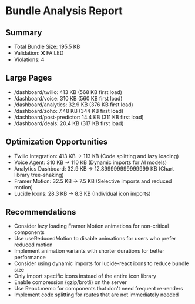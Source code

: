 # Bundle Analysis Report

## Summary
- Total Bundle Size: 195.5 KB
- Validation: ❌ FAILED
- Violations: 4

## Large Pages
- /dashboard/twilio: 413 KB (568 KB first load)
- /dashboard/voice: 310 KB (560 KB first load)
- /dashboard/analytics: 32.9 KB (376 KB first load)
- /dashboard/zoho: 7.48 KB (344 KB first load)
- /dashboard/post-predictor: 14.4 KB (311 KB first load)
- /dashboard/deals: 20.4 KB (317 KB first load)

## Optimization Opportunities
- Twilio Integration: 413 KB → 113 KB (Code splitting and lazy loading)
- Voice Agent: 310 KB → 110 KB (Dynamic imports for AI models)
- Analytics Dashboard: 32.9 KB → 12.899999999999999 KB (Chart library tree-shaking)
- Framer Motion: 32.5 KB → 7.5 KB (Selective imports and reduced motion)
- Lucide Icons: 28.3 KB → 8.3 KB (Individual icon imports)

## Recommendations
- Consider lazy loading Framer Motion animations for non-critical components
- Use useReducedMotion to disable animations for users who prefer reduced motion
- Implement animation variants with shorter durations for better performance
- Consider using dynamic imports for lucide-react icons to reduce bundle size
- Only import specific icons instead of the entire icon library
- Enable compression (gzip/brotli) on the server
- Use React.memo for components that don't need frequent re-renders
- Implement code splitting for routes that are not immediately needed
